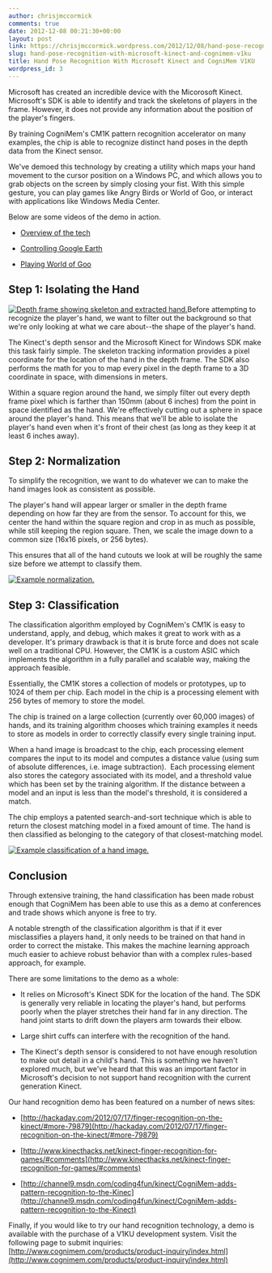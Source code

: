 ```yaml
---
author: chrisjmccormick
comments: true
date: 2012-12-08 00:21:30+00:00
layout: post
link: https://chrisjmccormick.wordpress.com/2012/12/08/hand-pose-recognition-with-microsoft-kinect-and-cognimem-v1ku/
slug: hand-pose-recognition-with-microsoft-kinect-and-cognimem-v1ku
title: Hand Pose Recognition With Microsoft Kinect and CogniMem V1KU
wordpress_id: 3
---
```


Microsoft has created an incredible device with the Micorosoft Kinect. Microsoft's SDK is able to identify and track the skeletons of players in the frame. However, it does not provide any information about the position of the player's fingers.

By training CogniMem's CM1K pattern recognition accelerator on many examples, the chip is able to recognize distinct hand poses in the depth data from the Kinect sensor.

We've demoed this technology by creating a utility which maps your hand movement to the cursor position on a Windows PC, and which allows you to grab objects on the screen by simply closing your fist. With this simple gesture, you can play games like Angry Birds or World of Goo, or interact with applications like Windows Media Center.

Below are some videos of the demo in action.



	
  * [Overview of the tech](http://www.youtube.com/watch?v=NqjopQmqWAE)

	
  * [Controlling Google Earth](http://www.youtube.com/watch?v=ZOoxgtlqzhM)

	
  * [Playing World of Goo](http://www.youtube.com/watch?v=k0j1YsDmAXA)




## Step 1: Isolating the Hand


[![Depth frame showing skeleton and extracted hand.](http://chrisjmccormick.files.wordpress.com/2012/12/handextractioncombined.png?w=300)](http://chrisjmccormick.wordpress.com/2012/12/08/hand-pose-recognition-with-microsoft-kinect-and-cognimem-v1ku/handextractioncombined/#main)Before attempting to recognize the player's hand, we want to filter out the background so that we're only looking at what we care about--the shape of the player's hand.

The Kinect's depth sensor and the Microsoft Kinect for Windows SDK make this task fairly simple. The skeleton tracking information provides a pixel coordinate for the location of the hand in the depth frame. The SDK also performs the math for you to map every pixel in the depth frame to a 3D coordinate in space, with dimensions in meters.

Within a square region around the hand, we simply filter out every depth frame pixel which is farther than 150mm (about 6 inches) from the point in space identified as the hand. We're effectively cutting out a sphere in space around the player's hand. This means that we'll be able to isolate the player's hand even when it's front of their chest (as long as they keep it at least 6 inches away).


## 




## Step 2: Normalization


To simplify the recognition, we want to do whatever we can to make the hand images look as consistent as possible.

The player's hand will appear larger or smaller in the depth frame depending on how far they are from the sensor. To account for this, we center the hand within the square region and crop in as much as possible, while still keeping the region square. Then, we scale the image down to a common size (16x16 pixels, or 256 bytes).

This ensures that all of the hand cutouts we look at will be roughly the same size before we attempt to classify them.

[![Example normalization.](http://chrisjmccormick.files.wordpress.com/2012/12/normalization1.png)](http://chrisjmccormick.wordpress.com/2012/12/08/hand-pose-recognition-with-microsoft-kinect-and-cognimem-v1ku/normalization-2/#main)


## Step 3: Classification


The classification algorithm employed by CogniMem's CM1K is easy to understand, apply, and debug, which makes it great to work with as a developer. It's primary drawback is that it is brute force and does not scale well on a traditional CPU. However, the CM1K is a custom ASIC which implements the algorithm in a fully parallel and scalable way, making the approach feasible.

Essentially, the CM1K stores a collection of models or prototypes, up to 1024 of them per chip. Each model in the chip is a processing element with 256 bytes of memory to store the model.

The chip is trained on a large collection (currently over 60,000 images) of hands, and its training algorithm chooses which training examples it needs to store as models in order to correctly classify every single training input.

When a hand image is broadcast to the chip, each processing element compares the input to its model and computes a distance value (using sum of absolute differences, i.e. image subtraction).  Each processing element also stores the category associated with its model, and a threshold value which has been set by the training algorithm. If the distance between a model and an input is less than the model's threshold, it is considered a match.

The chip employs a patented search-and-sort technique which is able to return the closest matching model in a fixed amount of time. The hand is then classified as belonging to the category of that closest-matching model.

[![Example classification of a hand image.](http://chrisjmccormick.files.wordpress.com/2012/12/classification.png)](http://chrisjmccormick.wordpress.com/2012/12/08/hand-pose-recognition-with-microsoft-kinect-and-cognimem-v1ku/classification/#main)


## Conclusion


Through extensive training, the hand classification has been made robust enough that CogniMem has been able to use this as a demo at conferences and trade shows which anyone is free to try.

A notable strength of the classification algorithm is that if it ever misclassifies a players hand, it only needs to be trained on that hand in order to correct the mistake. This makes the machine learning approach much easier to achieve robust behavior than with a complex rules-based approach, for example.

There are some limitations to the demo as a whole:



	
  * It relies on Microsoft's Kinect SDK for the location of the hand. The SDK is generally very reliable in locating the player's hand, but performs poorly when the player stretches their hand far in any direction. The hand joint starts to drift down the players arm towards their elbow.

	
  * Large shirt cuffs can interfere with the recognition of the hand.

	
  * The Kinect's depth sensor is considered to not have enough resolution to make out detail in a child's hand. This is something we haven't explored much, but we've heard that this was an important factor in Microsoft's decision to not support hand recognition with the current generation Kinect.


Our hand recognition demo has been featured on a number of news sites:

	
  * [http://hackaday.com/2012/07/17/finger-recognition-on-the-kinect/#more-79879](http://hackaday.com/2012/07/17/finger-recognition-on-the-kinect/#more-79879)

	
  * [http://www.kinecthacks.net/kinect-finger-recognition-for-games/#comments](http://www.kinecthacks.net/kinect-finger-recognition-for-games/#comments)

	
  * [http://channel9.msdn.com/coding4fun/kinect/CogniMem-adds-pattern-recognition-to-the-Kinec](http://channel9.msdn.com/coding4fun/kinect/CogniMem-adds-pattern-recognition-to-the-Kinect)


Finally, if you would like to try our hand recognition technology, a demo is available with the purchase of a V1KU development system. Visit the following page to submit inquiries: [http://www.cognimem.com/products/product-inquiry/index.html](http://www.cognimem.com/products/product-inquiry/index.html)
